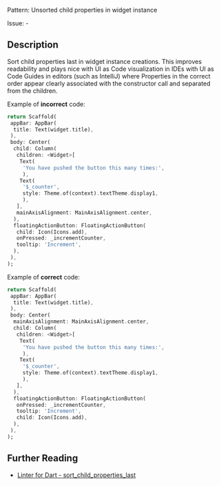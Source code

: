 Pattern: Unsorted child properties in widget instance

Issue: -

## Description

Sort child properties last in widget instance creations. This improves
readability and plays nice with UI as Code visualization in IDEs with UI as
Code Guides in editors (such as IntelliJ) where Properties in the correct order 
appear clearly associated with the constructor call and separated from the 
children.

Example of **incorrect** code:
```dart
return Scaffold(
 appBar: AppBar(
  title: Text(widget.title),
 ),
 body: Center(
  child: Column(
   children: <Widget>[
    Text(
     'You have pushed the button this many times:',
     ),
    Text(
     '$_counter',
     style: Theme.of(context).textTheme.display1,
     ),
   ],
   mainAxisAlignment: MainAxisAlignment.center,
  ),
  floatingActionButton: FloatingActionButton(
   child: Icon(Icons.add),
   onPressed: _incrementCounter,
   tooltip: 'Increment',
  ),
 ),
);
```

Example of **correct** code:
```dart
return Scaffold(
 appBar: AppBar(
  title: Text(widget.title),
 ),
 body: Center(
  mainAxisAlignment: MainAxisAlignment.center,
  child: Column(
   children: <Widget>[
    Text(
     'You have pushed the button this many times:',
     ),
    Text(
     '$_counter',
     style: Theme.of(context).textTheme.display1,
     ),
   ],
  ),
  floatingActionButton: FloatingActionButton(
   onPressed: _incrementCounter,
   tooltip: 'Increment',
   child: Icon(Icons.add),
  ),
 ),
);
```

## Further Reading

* [Linter for Dart - sort_child_properties_last](https://dart.dev/tools/linter-rules/sort_child_properties_last)